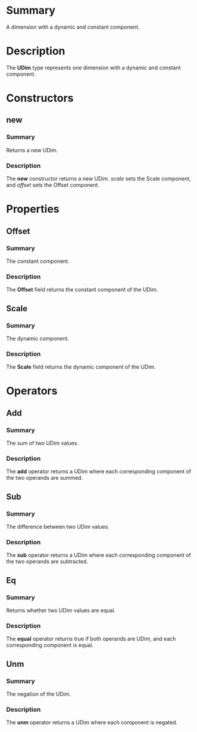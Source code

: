 # Summary
A dimension with a dynamic and constant component.

# Description
The **UDim** type represents one dimension with a dynamic and constant
component.

# Constructors
## new
### Summary
Returns a new UDim.

### Description
The **new** constructor returns a new UDim. *scale* sets the Scale component,
and *offset* sets the Offset component.

# Properties
## Offset
### Summary
The constant component.

### Description
The **Offset** field returns the constant component of the UDim.

## Scale
### Summary
The dynamic component.

### Description
The **Scale** field returns the dynamic component of the UDim.

# Operators
## Add
### Summary
The sum of two UDim values.

### Description
The **add** operator returns a UDim where each corresponding component of the
two operands are summed.

## Sub
### Summary
The difference between two UDim values.

### Description
The **sub** operator returns a UDim where each corresponding component of the
two operands are subtracted.

## Eq
### Summary
Returns whether two UDim values are equal.

### Description
The **equal** operator returns true if both operands are UDim, and each
corresponding component is equal.

## Unm
### Summary
The negation of the UDim.

### Description
The **unm** operator returns a UDim where each component is negated.
